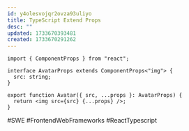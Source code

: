 ```yaml
---
id: y4olesvojqr2ovza93uliyo
title: TypeScript Extend Props
desc: ""
updated: 1733670393481
created: 1733670291262
---
```


```tsx
import { ComponentProps } from "react";

interface AvatarProps extends ComponentProps<"img"> {
  src: string;
}

export function Avatar({ src, ...props }: AvatarProps) {
  return <img src={src} {...props} />;
}
```

#SWE #FrontendWebFrameworks #ReactTypescript
